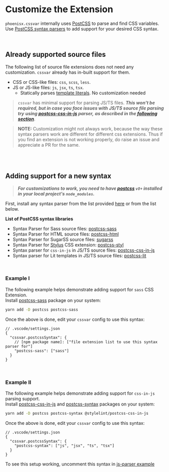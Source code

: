 # Customize the Extension

`phoenisx.cssvar` internally uses [PostCSS](https://github.com/postcss/postcss) to parse and
find CSS variables. Use [PostCSS syntax parsers][syntax-list] to add support for your
desired CSS syntax.

<br>

## Already supported source files

The following list of source file extensions does not need any customization.
`cssvar` already has in-built support for them.

- CSS or CSS-like files: `css`, `scss`, `less`.
- JS or JS-like files: `js`, `jsx`, `ts`, `tsx`.
  - Statically parses [template literals](https://developer.mozilla.org/en-US/docs/Web/JavaScript/Reference/Template_literals). No customization needed

> `cssvar` has minimal support for parsing JS/TS files.
> __*This won't be required, but in case you face issues with*__
> __*JS/TS source file parsing try*__
> __*using [postcss-css-in-js][css-in-js] parser,*__
> __*as described in the [following section](#example-ii)*__.
>

> **NOTE:** Customization might not always work, because the way these syntax parsers work are different
> for different css extensions. Thus if you find an extension is not working properly, do raise an issue
> and appreciate a PR for the same.

<br><br>

## Adding support for a new syntax

> ***For customizations to work, you need to have
[postcss](https://github.com/postcss/postcss) `v8+` installed in your local project's `node_modules`.***

First, install any syntax parser from the list provided [here][syntax-list]
or from the list below.

**List of PostCSS syntax libraries**
- Syntax Parser for Sass source files:
  [postcss-sass][sass-syntax]
- Syntax Parser for HTML source files:
  [postcss-html](https://github.com/gucong3000/postcss-html)
- Syntax Parser for SugarSS source files:
  [sugarss](https://github.com/postcss/sugarss)
- Syntax Parser for [Stylus](https://stylus-lang.com/) CSS extension:
  [postcss-styl](https://github.com/stylus/postcss-styl)
- Syntax parser for `css-in-js` in JS/TS source files:
  [postcss-css-in-js][css-in-js]
- Syntax parser for Lit templates in JS/TS source files:
  [postcss-lit](https://github.com/43081j/postcss-lit)

<br>

### Example I

The following example helps demonstrate adding support for `sass` CSS Extension.
<br>Install [postcss-sass][sass-syntax] package on your system:

```sh
yarn add -D postcss postcss-sass
```

Once the above is done, edit your `cssvar` config to use this syntax:

```jsonc
// .vscode/settings.json
{
  "cssvar.postcssSyntax": {
    // [npm package name]: ["file extension list to use this syntax parser for"]
    "postcss-sass": ["sass"]
  }
}
```

<br>

### Example II

The following example helps demonstrate adding support for `css-in-js` parsing support.
<br>Install [postcss-css-in-js][css-in-js] and [postcss-syntax](https://github.com/gucong3000/postcss-syntax) packages
on your system:

```sh
yarn add -D postcss postcss-syntax @stylelint/postcss-css-in-js
```

Once the above is done, edit your `cssvar` config to use this syntax:

```jsonc
// .vscode/settings.json
{
  "cssvar.postcssSyntax": {
    "postcss-syntax": ["js", "jsx", "ts", "tsx"]
  }
}
```

To see this setup working, uncomment this syntax in [js-parser example][js-parser-eg-line-link]


[syntax-list]: https://github.com/postcss/postcss#syntaxes
[sass-syntax]: https://github.com/AleshaOleg/postcss-sass
[nested-plugin]: https://github.com/postcss/postcss-nested
[css-in-js]: https://github.com/stylelint/postcss-css-in-js
[js-parser-eg-line-link]: https://github.com/willofindie/vscode-cssvar/blob/main/examples/js-parser/.vscode/settings.json#L6
